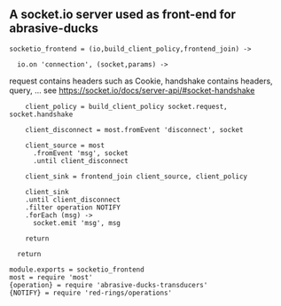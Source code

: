 A socket.io server used as front-end for abrasive-ducks
-------------------------------------------------------

    socketio_frontend = (io,build_client_policy,frontend_join) ->

      io.on 'connection', (socket,params) ->

request contains headers such as Cookie, handshake contains headers, query, … see https://socket.io/docs/server-api/#socket-handshake

        client_policy = build_client_policy socket.request, socket.handshake

        client_disconnect = most.fromEvent 'disconnect', socket

        client_source = most
          .fromEvent 'msg', socket
          .until client_disconnect

        client_sink = frontend_join client_source, client_policy

        client_sink
        .until client_disconnect
        .filter operation NOTIFY
        .forEach (msg) ->
          socket.emit 'msg', msg

        return

      return

    module.exports = socketio_frontend
    most = require 'most'
    {operation} = require 'abrasive-ducks-transducers'
    {NOTIFY} = require 'red-rings/operations'
